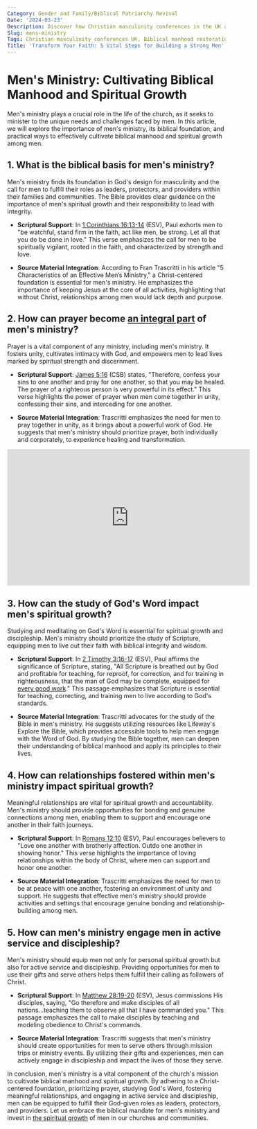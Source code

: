 ```yaml
---
Category: Gender and Family/Biblical Patriarchy Revival
Date: '2024-03-23'
Description: Discover how Christian masculinity conferences in the UK are reshaping the narrative on Biblical manhood, fostering warrior-poet identities through father-son discipleship and men's prayer breakfast networks. Reclaiming authentic masculinity through faith-based initiatives.
Slug: mens-ministry
Tags: Christian masculinity conferences UK, Biblical manhood restoration programs, Warrior-poet Christian male identity, Men's prayer breakfast networks, Father-son discipleship initiatives
Title: 'Transform Your Faith: 5 Vital Steps for Building a Strong Men''s Ministry'
---
```


# Men's Ministry: Cultivating Biblical Manhood and Spiritual Growth

Men's ministry plays a crucial role in the life of the church, as it seeks to minister to the unique needs and challenges faced by men. In this article, we will explore the importance of men's ministry, its biblical foundation, and practical ways to effectively cultivate biblical manhood and spiritual growth among men.

## 1. What is the biblical basis for men's ministry?

Men's ministry finds its foundation in God's design for masculinity and the call for men to fulfill their roles as leaders, protectors, and providers within their families and communities. The Bible provides clear guidance on the importance of men's spiritual growth and their responsibility to lead with integrity.

* **Scriptural Support**: In [1 Corinthians 16:13-14](https://www.bibleref.com/1-Corinthians/16/1-Corinthians-16-13.html) (ESV), Paul exhorts men to "be watchful, stand firm in the faith, act like men, be strong. Let all that you do be done in love." This verse emphasizes the call for men to be spiritually vigilant, rooted in the faith, and characterized by strength and love.

* **Source Material Integration**: According to Fran Trascritti in his article "5 Characteristics of an Effective Men’s Ministry," a Christ-centered foundation is essential for men's ministry. He emphasizes the importance of keeping Jesus at the core of all activities, highlighting that without Christ, relationships among men would lack depth and purpose.

## 2. How can prayer become [an integral part](/resisting-gender-confusion) of men's ministry?

Prayer is a vital component of any ministry, including men's ministry. It fosters unity, cultivates intimacy with God, and empowers men to lead lives marked by spiritual strength and discernment.

* **Scriptural Support**: [James 5:16](https://www.bibleref.com/James/5/James-5-16.html) (CSB) states, "Therefore, confess your sins to one another and pray for one another, so that you may be healed. The prayer of a righteous person is very powerful in its effect." This verse highlights the power of prayer when men come together in unity, confessing their sins, and interceding for one another.

* **Source Material Integration**: Trascritti emphasizes the need for men to pray together in unity, as it brings about a powerful work of God. He suggests that men's ministry should prioritize prayer, both individually and corporately, to experience healing and transformation.


<iframe width="560" height="315" src="https://www.youtube.com/embed/9LPdcaTYLx4" frameborder="0" allow="autoplay; encrypted-media" allowfullscreen></iframe>


## 3. How can the study of God's Word impact men's spiritual growth?

Studying and meditating on God's Word is essential for spiritual growth and discipleship. Men's ministry should prioritize the study of Scripture, equipping men to live out their faith with biblical integrity and wisdom.

* **Scriptural Support**: In [2 Timothy 3:16-17](https://www.bibleref.com/2-Timothy/3/2-Timothy-3-16.html) (ESV), Paul affirms the significance of Scripture, stating, "All Scripture is breathed out by God and profitable for teaching, for reproof, for correction, and for training in righteousness, that the man of God may be complete, equipped for [every good work](/identifying-marxist-influence)." This passage emphasizes that Scripture is essential for teaching, correcting, and training men to live according to God's standards.

* **Source Material Integration**: Trascritti advocates for the study of the Bible in men's ministry. He suggests utilizing resources like Lifeway's Explore the Bible, which provides accessible tools to help men engage with the Word of God. By studying the Bible together, men can deepen their understanding of biblical manhood and apply its principles to their lives.

## 4. How can relationships fostered within men's ministry impact spiritual growth?

Meaningful relationships are vital for spiritual growth and accountability. Men's ministry should provide opportunities for bonding and genuine connections among men, enabling them to support and encourage one another in their faith journeys.

* **Scriptural Support**: In [Romans 12:10](https://www.bibleref.com/Romans/12/Romans-12-10.html) (ESV), Paul encourages believers to "Love one another with brotherly affection. Outdo one another in showing honor." This verse highlights the importance of loving relationships within the body of Christ, where men can support and honor one another.

* **Source Material Integration**: Trascritti emphasizes the need for men to be at peace with one another, fostering an environment of unity and support. He suggests that effective men's ministry should provide activities and settings that encourage genuine bonding and relationship-building among men.

## 5. How can men's ministry engage men in active service and discipleship?

Men's ministry should equip men not only for personal spiritual growth but also for active service and discipleship. Providing opportunities for men to use their gifts and serve others helps them fulfill their calling as followers of Christ.

* **Scriptural Support**: In [Matthew 28:19-20](https://www.bibleref.com/Matthew/28/Matthew-28-19.html) (ESV), Jesus commissions His disciples, saying, "Go therefore and make disciples of all nations...teaching them to observe all that I have commanded you." This passage emphasizes the call to make disciples by teaching and modeling obedience to Christ's commands.

* **Source Material Integration**: Trascritti suggests that men's ministry should create opportunities for men to serve others through mission trips or ministry events. By utilizing their gifts and experiences, men can actively engage in discipleship and impact the lives of those they serve.

In conclusion, men's ministry is a vital component of the church's mission to cultivate biblical manhood and spiritual growth. By adhering to a Christ-centered foundation, prioritizing prayer, studying God's Word, fostering meaningful relationships, and engaging in active service and discipleship, men can be equipped to fulfill their God-given roles as leaders, protectors, and providers. Let us embrace the biblical mandate for men's ministry and invest in [the spiritual growth](/prayers-to-pray-for-others) of men in our churches and communities.